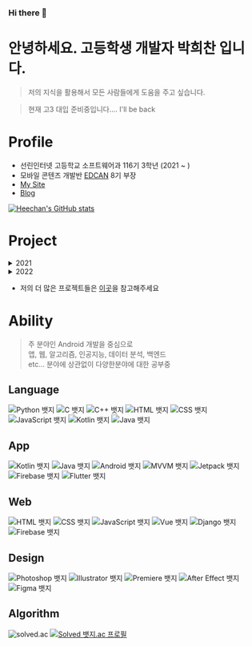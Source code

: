 ### Hi there 👋

# 안녕하세요. 고등학생 개발자 <b>박희찬</b> 입니다.

> 저의 지식을 활용해서 모든 사람들에게 도움을 주고 싶습니다.

> 현재 고3 대입 준비중입니다.... I'll be back

# Profile
- 선린인터넷 고등학교 소프트웨어과 116기 3학년 (2021 ~ )
- 모바일 콘텐즈 개발반 [EDCAN](https://edcan.kr) 8기 부장
- [My Site](https://kichan.dev) 
- [Blog](https://velog.io/@ckstmznf)

[![Heechan's GitHub stats](https://github-readme-stats.vercel.app/api?username=kichan05)](https://github.com/anuraghazra/github-readme-stats)

# Project
<details>
<summary>2021</summary>

- 진법 - WEB
  - 다양한 진법 연산 공부를 위해 제작한 웹사이트 입니다.
  - [Repostory](https://github.com/kichan05/jinbub)
  - [Relase](https://jinbub.chanschool77.repl.co)

- Exam - EB
  - 선린 국어 교과, 어휘 공부를 위해 제작한 웹사이트 입니다.
  - [Repostory](https://github.com/kichan05/Sunrin-Korean-Exam)
  - [Relase](exam.chanschool77.repl.co/)
  
- 공부 일기	- Android
  - 오늘 공부한 공부법을 기록하는 앱입니다.
  - [Repostory](https://github.com/kichan05/StudyDiary)
  - [Relase](exam.chanschool77.repl.co/)

- Trace of You - Andrid
  - 위치 기반의 SNS. 선린 2022 디지털콘텐츠 경진대회 출품작
  - [Repostory](https://github.com/kichan05/digital_contest)
  - [Relase](exam.chanschool77.repl.co/)

</details>

<details>
<summary>2022</summary>

- 2022 EDCAN Web - WEB
  - EDCAN의 2022년 버전 웹사이트 입니다.
  - [Repostory](https://github.com/kichan05/2022-EDCAN-Web)
  - [Relase](https://edcan.kr)

- How to Sunrin - Android
  - 선린 신입생을 위한 선린생활 도움앱 입니다.
  - [Repostory](https://github.com/kichan05/How-to-Sunrin)
  - [Relase](https://github.com/kichan05/How-to-Sunrin/releases)

- 급식의 민족 - Flutter, BackEnd(Django)
  - 우리 학교의 급식을 평가 할 수 있는, 급식 평점앱입니다.
  - [Repostory](https://github.com/kichan05/PeopleOfMeal)

- Membeder - Android
  - IT 종사자들을 위한, 팀빌딩 앱입니다.
  - [Repostory](https://github.com/membeder)

</details>

- 저의 더 많은 프로젝트들은 [이곳](https://heechan0213.notion.site/Heechan-s-Portfolio-77907808d4fa45bc966db7bc57189e43)을 참고해주세요

# Ability
  > 주 분야인 Android 개발을 중심으로 <br>
  > 앱, 웹, 알고리즘, 인공지능, 데이터 분석, 백엔드<br>
  > etc... 분야에 상관없이 다양한분야에 대한 공부중

## Language
![Python 뱃지](https://img.shields.io/badge/Python-7/10-3776AB?logo=Python&logoColor=white)
![C 뱃지](https://img.shields.io/badge/C-5/10-A8B9CC?logo=C&logoColor=white)
![C++ 뱃지](https://img.shields.io/badge/C++-5/10-00599C?logo=Cplusplus&logoColor=white)
![HTML 뱃지](https://img.shields.io/badge/HTML-6/10-E34F26?logo=HTML&logoColor=white)
![CSS 뱃지](https://img.shields.io/badge/CSS-4/10-1572B6?logo=CSS&logoColor=white)
![JavaScript 뱃지](https://img.shields.io/badge/JavaScript-5/10-F7DF1E?logo=JavaScript&logoColor=white)
![Kotlin 뱃지](https://img.shields.io/badge/Kotlin-6/10-7F52FF?logo=Kotlin&logoColor=white)
![Java 뱃지](https://img.shields.io/badge/Java-5/10-007396?logo=Java&logoColor=white)

## App
![Kotlin 뱃지](https://img.shields.io/badge/Kotlin-6/10-7F52FF?logo=Kotlin&logoColor=white)
![Java 뱃지](https://img.shields.io/badge/Java-5/10-007396?logo=Java&logoColor=white)
![Android 뱃지](https://img.shields.io/badge/Android-6/10-3DDC84?logo=Android&logoColor=white)
![MVVM 뱃지](https://img.shields.io/badge/MVVM-8/10-3DDC84?logo=MVVM&logoColor=white)
![Jetpack 뱃지](https://img.shields.io/badge/Jetpack-6/10-4285F4?logo=Jetpack&logoColor=white)
![Firebase 뱃지](https://img.shields.io/badge/Firebase-6/10-FFCA28?logo=Firebase&logoColor=white)
![Flutter 뱃지](https://img.shields.io/badge/Flutter-4/10-02569B?logo=Flutter&logoColor=white)

## Web
![HTML 뱃지](https://img.shields.io/badge/HTML-6/10-E34F26?logo=HTML&logoColor=white)
![CSS 뱃지](https://img.shields.io/badge/CSS-4/10-1572B6?logo=CSS&logoColor=white)
![JavaScript 뱃지](https://img.shields.io/badge/JavaScript-5/10-F7DF1E?logo=JavaScript&logoColor=white)
![Vue 뱃지](https://img.shields.io/badge/Vue.js-6/10-4FC08D?logo=Vue.js&logoColor=white)
![Django 뱃지](https://img.shields.io/badge/Django-5/10-092E20?logo=Django&logoColor=white)
![Firebase 뱃지](https://img.shields.io/badge/Firebase-5/10-FFCA28?logo=Firebase&logoColor=white)

## Design
![Photoshop 뱃지](https://img.shields.io/badge/Photoshop-5/10-31A8FF?logo=AdobePhotoshop&logoColor=white)
![Illustrator 뱃지](https://img.shields.io/badge/Illustrator-5/10-FF9A00?logo=AdobeIllustrator&logoColor=white)
![Premiere 뱃지](https://img.shields.io/badge/PremierePro-3/10-9999FF?logo=AdobePremierePro&logoColor=white)
![After Effect 뱃지](https://img.shields.io/badge/AfterEffects-3/10-9999FF?logo=AdobeAfterEffects&logoColor=white)
![Figma 뱃지](https://img.shields.io/badge/Figma-7/10-F24E1E?logo=Figma&logoColor=white)

## Algorithm
![solved.ac](http://mazandi.herokuapp.com/api?handle=ckstmznf&theme=dark")
[![Solved 뱃지.ac 프로필](http://mazassumnida.wtf/api/v2/generate_badge?boj=ckstmznf)](https://solved.ac/ckstmznf)
